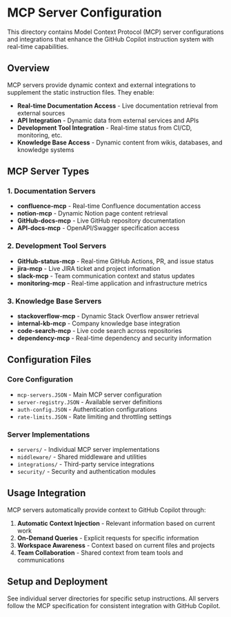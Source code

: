 # MCP Server Configuration

This directory contains Model Context Protocol (MCP) server configurations and integrations that
enhance the GitHub Copilot instruction system with real-time capabilities.

## Overview

MCP servers provide dynamic context and external integrations to supplement the static instruction
files. They enable:

- **Real-time Documentation Access** - Live documentation retrieval from external sources
- **API Integration** - Dynamic data from external services and APIs
- **Development Tool Integration** - Real-time status from CI/CD, monitoring, etc.
- **Knowledge Base Access** - Dynamic content from wikis, databases, and knowledge systems

## MCP Server Types

### 1. Documentation Servers

- **confluence-mcp** - Real-time Confluence documentation access
- **notion-mcp** - Dynamic Notion page content retrieval
- **GitHub-docs-mcp** - Live GitHub repository documentation
- **API-docs-mcp** - OpenAPI/Swagger specification access

### 2. Development Tool Servers

- **GitHub-status-mcp** - Real-time GitHub Actions, PR, and issue status
- **jira-mcp** - Live JIRA ticket and project information
- **slack-mcp** - Team communication context and status updates
- **monitoring-mcp** - Real-time application and infrastructure metrics

### 3. Knowledge Base Servers

- **stackoverflow-mcp** - Dynamic Stack Overflow answer retrieval
- **internal-kb-mcp** - Company knowledge base integration
- **code-search-mcp** - Live code search across repositories
- **dependency-mcp** - Real-time dependency and security information

## Configuration Files

### Core Configuration

- `mcp-servers.JSON` - Main MCP server configuration
- `server-registry.JSON` - Available server definitions
- `auth-config.JSON` - Authentication configurations
- `rate-limits.JSON` - Rate limiting and throttling settings

### Server Implementations

- `servers/` - Individual MCP server implementations
- `middleware/` - Shared middleware and utilities
- `integrations/` - Third-party service integrations
- `security/` - Security and authentication modules

## Usage Integration

MCP servers automatically provide context to GitHub Copilot through:

1. **Automatic Context Injection** - Relevant information based on current work
2. **On-Demand Queries** - Explicit requests for specific information
3. **Workspace Awareness** - Context based on current files and projects
4. **Team Collaboration** - Shared context from team tools and communications

## Setup and Deployment

See individual server directories for specific setup instructions. All servers follow the MCP
specification for consistent integration with GitHub Copilot.

